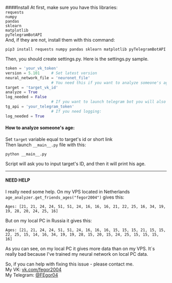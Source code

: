 
####Install
At first, make sure you have this libraries: <br>
 `requests` <br>
 `numpy` <br>
 `pandas` <br>
 `sklearn` <br>
 `matplotlib` <br>
 `pyTelegramBotAPI`
 <br>
 And, if they are not, install them with this command:
```shell script
pip3 install requests numpy pandas sklearn matplotlib pyTelegramBotAPI
```
Then, you should create settings.py.
Here is the settings.py sample.
```python
token = 'your_vk_token'
version = 5.101     # Set latest version
neural_network_file = 'neuronet_file'
                    # You need this if you want to analyze someone's age
target = 'target_vk_id'
analyze = True
log_needed = False
                    # If you want to launch telegram bot you will also need this:
tg_api = 'your_telegram_token'
                    # If you need logging:
log_needed = True
```
#### How to analyze someone's age:
Set ``target`` variable equal to target's id or short link <br>
Then launch `__main__.py` file with this:
```shell script
python __main__.py
```
Script will ask you to input target's ID, and then it will print his age.
<hr>

#### NEED HELP
I really need some help.
On my VPS located in Netherlands `age_analyzer.get_friends_ages("fegor2004")` gives this:
```
Ages: [21, 21, 24, 24, 51, 51, 24, 16, 16, 16, 21, 22, 25, 16, 34, 19, 19, 28, 20, 24, 25, 16] 
```
But on my local PC in Russia it gives this:
```
Ages: [21, 21, 24, 24, 51, 51, 24, 16, 16, 16, 15, 15, 15, 21, 15, 15, 22, 25, 15, 14, 16, 34, 19, 19, 28, 15, 20, 15, 24, 25, 15, 15, 15, 16] 
```
As you can see, on my local PC it gives more data than on my VPS. It`s really bad because I've trained my neural network on local PC data.
<br>

So, if you can help with fixing this issue - please contact me. <br>
My VK: [vk.com/fegor2004](https://vk.com/fegor2004) <br>
My Telegram: [@FEgor04](https://t.me/fegor04)

